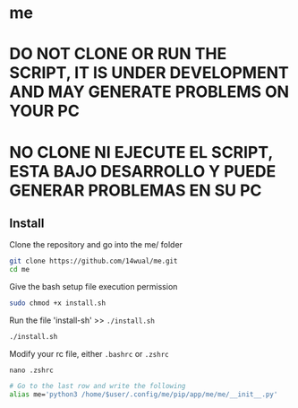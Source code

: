 # me

# DO NOT CLONE OR RUN THE SCRIPT, IT IS UNDER DEVELOPMENT AND MAY GENERATE PROBLEMS ON YOUR PC

# NO CLONE NI EJECUTE EL SCRIPT, ESTA BAJO DESARROLLO Y PUEDE GENERAR PROBLEMAS EN SU PC

## Install

Clone the repository and go into the me/ folder

```bash
git clone https://github.com/14wual/me.git
cd me
```

Give the bash setup file execution permission

```bash
sudo chmod +x install.sh
```

Run the file 'install-sh' >> `./install.sh`

```bash
./install.sh
```

Modify your rc file, either `.bashrc` or `.zshrc`

```
nano .zshrc
```

```bash
# Go to the last row and write the following
alias me='python3 /home/$user/.config/me/pip/app/me/me/__init__.py'
```
